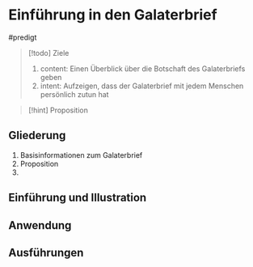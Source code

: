 # Einführung in den Galaterbrief

#predigt

> [!todo] Ziele
> 1. content: Einen Überblick über die Botschaft des Galaterbriefs geben
> 2. intent: Aufzeigen, dass der Galaterbrief mit jedem Menschen persönlich zutun hat

> [!hint] Proposition

## Gliederung

1. Basisinformationen zum Galaterbrief
2. Proposition
3. 

## Einführung und Illustration

## Anwendung

## Ausführungen